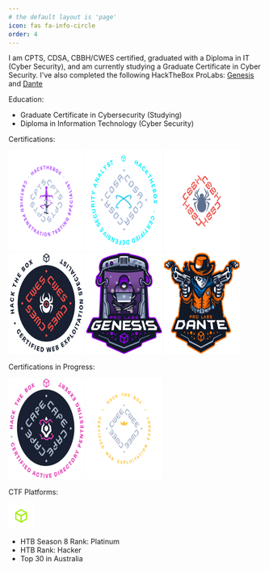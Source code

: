 ```yaml
---
# the default layout is 'page'
icon: fas fa-info-circle
order: 4
---
```


I am CPTS, CDSA, CBBH/CWES certified, graduated with a Diploma in IT (Cyber Security), and am currently studying a Graduate Certificate in Cyber Security. I've also completed the following HackTheBox ProLabs: [Genesis](https://www.hackthebox.com/blog/genesis-breakpoint-release) and [Dante](https://www.hackthebox.com/business/professional-labs)

Education:
- Graduate Certificate in Cybersecurity (Studying)
- Diploma in Information Technology (Cyber Security)

Certifications:

<a alt="CPTS2" href="https://www.images.credly.com/images/e63aa507-b974-4e67-bae6-1e425f6e2a99/image.png"><img alt="CPTS2" src="/assets/img/CPTS2.webp" height="200" width="150"/></a>
<a alt="CDSA" href="https://academy.hackthebox.com/storage/exam_badges/Ub2I1qAN1BOVsK2de0ujslt4oGjhceaZeWRRicge.png"><img alt="CDSA" src="/assets/img/CDSA.webp" height="200" width="150"/></a>
<a alt="CBBH" href="https://academy.hackthebox.com/storage/exam_badges/34Usv5yEMMlzoADpEcxNrbASpMKwU660cNHAW0no.png"><img alt="CBBH" src="/assets/img/CBBH.png" height="200" width="150"/></a>
<a alt="CWES" href="https://www.images.credly.com/images/e63aa507-b974-4e67-bae6-1e425f6e2a99/image.png"><img alt="CWES" src="/assets/img/CWES.png" height="200" width="150"/></a>
<a alt="Genesis" href="https://www.hackthebox.com/storage/blog/G2tnCn3stoszUYnAUiuILexgralGoSnR.png"><img alt="Genesis" src="/assets/img/Genesis.png" height="200" width="150"/></a>
<a alt="Dante" href="https://enterprise.hackthebox.com/storage/ic-prolabs/r6emlVofrHAmI4xNtjuOv1DghB9a7xPcwYkkxEXD.svg"><img alt="Dante" src="/assets/img/Dante2.png" height="200" width="150"/></a>

Certifications in Progress:

<a alt="CAPE" href="https://www.images.credly.com/images/e63aa507-b974-4e67-bae6-1e425f6e2a99/image.png"><img alt="CAPE" src="/assets/img/CAPE4.png" height="200" width="150"/></a>
<a alt="CWEE" href="https://academy.hackthebox.com/storage/exam_badges/4fD6SYsBGohDZAs5AsAacJlmn1OTtykViXwoi2sx.png"><img alt="CWEE" src="/assets/img/CWEE.webp" height="200" width="150"/></a>

CTF Platforms:

<a alt="HackTheBox" href="https://avatars.githubusercontent.com/u/31746234?s=280&v=4"><img alt="HackTheBox" src="/assets/img/htb.png" height="50" width="50"/></a>

- HTB Season 8 Rank: Platinum
- HTB Rank: Hacker
- Top 30 in Australia
